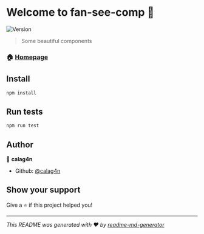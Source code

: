 # Welcome to fan-see-comp 👋
![Version](https://img.shields.io/badge/version-1.0.0-blue.svg?cacheSeconds=2592000)

> Some beautiful components

### 🏠 [Homepage](https://github.com/calag4n/fan-see-components)

## Install

```sh
npm install
```

## Run tests

```sh
npm run test
```

## Author

👤 **calag4n**

* Github: [@calag4n](https://github.com/calag4n)

## Show your support

Give a ⭐️ if this project helped you!


***
_This README was generated with ❤️ by [readme-md-generator](https://github.com/kefranabg/readme-md-generator)_